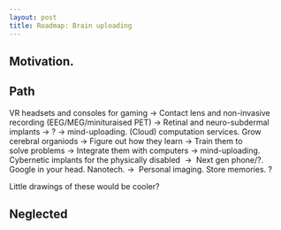 ```yaml
---
layout: post
title: Roadmap: Brain uploading
---
```


<!-- TODO. dont have the relevant knowledge for this. -->

## Motivation.


## Path

VR headsets and consoles for gaming -> Contact lens and non-invasive recording (EEG/MEG/minituraised PET) -> Retinal and neuro-subdermal implants -> ? -> mind-uploading.
(Cloud) computation services. Grow cerebral organiods -> Figure out how they learn -> Train them to solve problems -> Integrate them with computers -> mind-uploading.
Cybernetic implants for the physically disabled  -> 
Next gen phone/?. Google in your head.
Nanotech. -> 
Personal imaging. Store memories.
?

Little drawings of these would be cooler?

## Neglected
